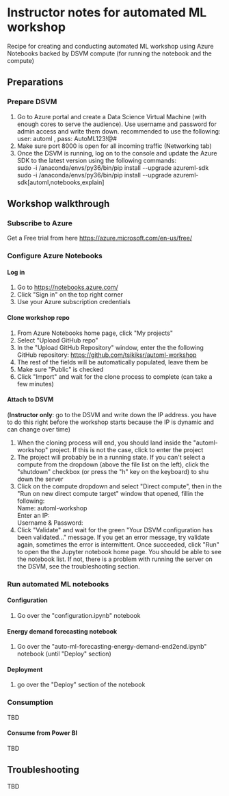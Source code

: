 # Instructor notes for automated ML workshop

Recipe for creating and conducting automated ML workshop using Azure Notebooks backed by DSVM compute (for running the notebook and the compute)

## Preparations

### Prepare DSVM

1. Go to Azure portal and create a Data Science Virtual Machine (with enough cores to serve the audience). Use username and password for admin access and write them down. recommended to use the following: user: automl , pass: AutoML123!@#
1. Make sure port 8000 is open for all incoming traffic (Networking tab)
1. Once the DSVM is running, log on to the console and update the Azure SDK to the latest version using the following commands:  
sudo -i /anaconda/envs/py36/bin/pip install --upgrade azureml-sdk
sudo -i /anaconda/envs/py36/bin/pip install --upgrade azureml-sdk[automl,notebooks,explain]

## Workshop walkthrough

### Subscribe to Azure

Get a Free trial from here https://azure.microsoft.com/en-us/free/ 

### Configure Azure Notebooks

#### Log in

1. Go to https://notebooks.azure.com/
1. Click "Sign in" on the top right corner
1. Use your Azure subscription credentials

#### Clone workshop repo

1. From Azure Notebooks home page, click "My projects"
1. Select "Upload GitHub repo"
1. In the "Upload GitHub Repository" window, enter the the following GitHub repository: https://github.com/tsikiksr/automl-workshop
1. The rest of the fields will be automatically populated, leave them be
1. Make sure "Public" is checked
1. Click "Import" and wait for the clone process to complete (can take a few minutes)

#### Attach to DSVM

(**Instructor only**: go to the DSVM and write down the IP address. you have to do this right before the workshop starts because the IP is dynamic and can change over time)

1. When the cloning process will end, you should land inside the "automl-workshop" project. If this is not the case, click to enter the project
1. The project will probably be in a running state. If you can't select a compute from the dropdown (above the file list on the left), click the "shutdown" checkbox (or press the "h" key on the keyboard) to shu down the server
1. Click on the compute dropdown and select "Direct compute", then in the "Run on new direct compute target" window that opened, fillin the following:  
    Name: automl-workshop  
    Enter an IP: <the IP of the DSVM>  
    Username & Password: <as defined in the DSVM>
1. Click "Validate" and wait for the green "Your DSVM configuration has been validated..." message. If you get an error message, try validate again, sometimes the error is intermittent. Once succeeded, click "Run" to open the the Jupyter notebook home page. You should be able to see the notebook list. If not, there is a problem with running the server on the DSVM, see the troubleshooting section.

### Run automated ML notebooks

#### Configuration

1. Go over the "configuration.ipynb" notebook

#### Energy demand forecasting notebook

1. Go over the "auto-ml-forecasting-energy-demand-end2end.ipynb" notebook (until "Deploy" section)

#### Deployment
1. go over the "Deploy" section of the notebook

### Consumption
TBD

#### Consume from Power BI
TBD

## Troubleshooting
TBD
